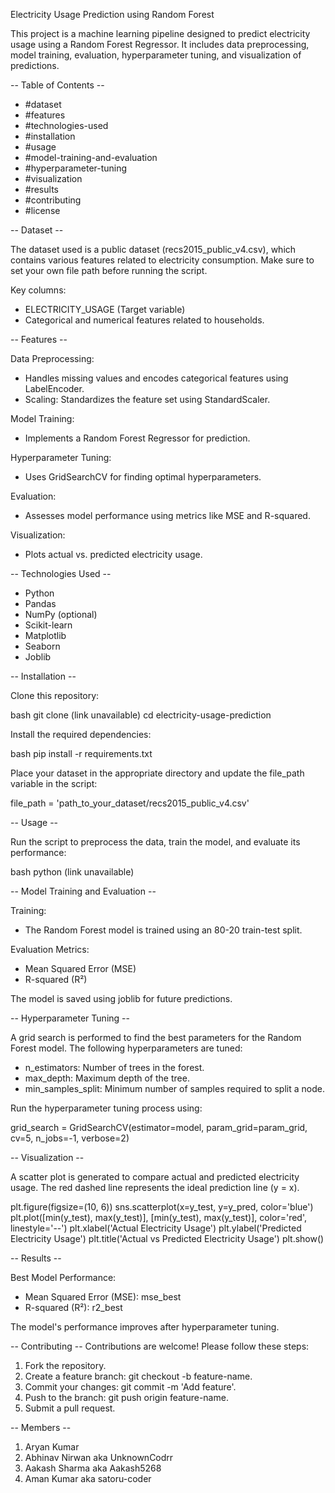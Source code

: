 Electricity Usage Prediction using Random Forest

This project is a machine learning pipeline designed to predict electricity usage using a Random Forest Regressor. It includes data preprocessing, model training, evaluation, hyperparameter tuning, and visualization of predictions.



-- Table of Contents --

- #dataset
- #features
- #technologies-used
- #installation
- #usage
- #model-training-and-evaluation
- #hyperparameter-tuning
- #visualization
- #results
- #contributing
- #license



-- Dataset --

The dataset used is a public dataset (recs2015_public_v4.csv), which contains various features related to electricity consumption. Make sure to set your own file path before running the script.

Key columns:
- ELECTRICITY_USAGE (Target variable)
- Categorical and numerical features related to households.



-- Features --

Data Preprocessing:
- Handles missing values and encodes categorical features using LabelEncoder.
- Scaling: Standardizes the feature set using StandardScaler.

Model Training:
- Implements a Random Forest Regressor for prediction.

Hyperparameter Tuning:
- Uses GridSearchCV for finding optimal hyperparameters.

Evaluation:
- Assesses model performance using metrics like MSE and R-squared.

Visualization:
- Plots actual vs. predicted electricity usage.



-- Technologies Used --

- Python
- Pandas
- NumPy (optional)
- Scikit-learn
- Matplotlib
- Seaborn
- Joblib



-- Installation --

Clone this repository:

bash
git clone (link unavailable)
cd electricity-usage-prediction

Install the required dependencies:

bash
pip install -r requirements.txt

Place your dataset in the appropriate directory and update the file_path variable in the script:

file_path = 'path_to_your_dataset/recs2015_public_v4.csv'



-- Usage --

Run the script to preprocess the data, train the model, and evaluate its performance:

bash
python (link unavailable)



-- Model Training and Evaluation --

Training:
- The Random Forest model is trained using an 80-20 train-test split.

Evaluation Metrics:
- Mean Squared Error (MSE)
- R-squared (R²)

The model is saved using joblib for future predictions.



-- Hyperparameter Tuning --

A grid search is performed to find the best parameters for the Random Forest model. The following hyperparameters are tuned:
- n_estimators: Number of trees in the forest.
- max_depth: Maximum depth of the tree.
- min_samples_split: Minimum number of samples required to split a node.

Run the hyperparameter tuning process using:

grid_search = GridSearchCV(estimator=model, param_grid=param_grid, cv=5, n_jobs=-1, verbose=2)



-- Visualization --

A scatter plot is generated to compare actual and predicted electricity usage. The red dashed line represents the ideal prediction line (y = x).

plt.figure(figsize=(10, 6))
sns.scatterplot(x=y_test, y=y_pred, color='blue')
plt.plot([min(y_test), max(y_test)], [min(y_test), max(y_test)], color='red', linestyle='--')
plt.xlabel('Actual Electricity Usage')
plt.ylabel('Predicted Electricity Usage')
plt.title('Actual vs Predicted Electricity Usage')
plt.show()



-- Results --

Best Model Performance:
- Mean Squared Error (MSE): mse_best
- R-squared (R²): r2_best

The model's performance improves after hyperparameter tuning.


-- Contributing --
Contributions are welcome! Please follow these steps:

1. Fork the repository.
2. Create a feature branch: git checkout -b feature-name.
3. Commit your changes: git commit -m 'Add feature'.
4. Push to the branch: git push origin feature-name.
5. Submit a pull request.


-- Members --
1. Aryan Kumar
2. Abhinav Nirwan aka UnknownCodrr
3. Aakash Sharma aka Aakash5268
4. Aman Kumar aka satoru-coder
